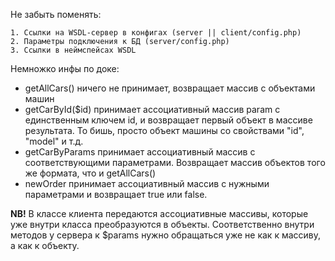 Не забыть поменять:

    1. Ссылки на WSDL-сервер в конфигах (server || client/config.php)
    2. Параметры подключения к БД (server/config.php)
    3. Ссылки в неймспейсах WSDL

Немножко инфы по доке: 

 * getAllCars() ничего не принимает, возвращает массив с объектами машин
 * getCarById($id) принимает ассоциативный массив param с единственным ключем id, и возвращает первый объект в массиве результата. То бишь, просто объект машины со свойствами "id", "model" и т.д.
 * getCarByParams принимает ассоциативный массив с соответствующими параметрами. Возвращает массив объектов того же формата, что и getAllCars()
 * newOrder принимает ассоциативный массив с нужными параметрами и возвращает true или false.

**NB!** В классе клиента передаются ассоциативные массивы, которые уже внутри класса преобразуются в объекты. Соответственно внутри методов у сервера к $params нужно обращаться уже не как к массиву, а как к объекту.